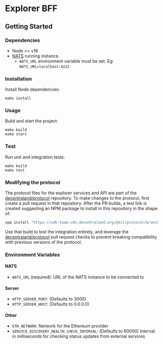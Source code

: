 # Explorer BFF

## Getting Started

### Dependencies

- Node >= v16
- [NATS](https://nats.io/) running instance.
   - `NATS_URL` environment variable must be set. Eg: `NATS_URL=localhost:4222`

### Installation

Install Node dependencies:

```
make install
```

### Usage

Build and start the project:

```
make build
make start
```

### Test

Run unit and integration tests:

```
make build
make test
```

### Modifying the protocol

The protocol files for the explorer services and API are part of the [decentraland/protocol](https://github.com/decentraland/protocol/tree/main/bff) repository. To make changes to the protocol, first create a pull request in that repository. After the PR builds, a test link is created suggesting an NPM package to install in this repository in the shape of:
```bash
npm install "https://sdk-team-cdn.decentraland.org/@dcl/protocol/branch//dcl-protocol-1.0.0-2958890464.commit-84b41d5.tgz"
```

Use that build to test the integration entirely, and leverage the [decentraland/protocol](https://github.com/decentraland/protocol/tree/main/bff) pull request checks to prevent breaking compatibility with previous versions of the protocol.

### Environment Variables

#### NATS

- `NATS_URL` (required): URL of the NATS instance to be connected to

#### Server

- `HTTP_SERVER_PORT`: (Defaults to 3000)
- `HTTP_SERVER_HOST`: (Defaults to 0.0.0.0)

#### Other

- `ETH_NETWORK`: Network for the Ethereum provider
- `SERVICE_DISCOVERY_HEALTH_CHECK_INTERVAL`: (Defaults to 60000) Interval in milliseconds for checking status updates from external services
